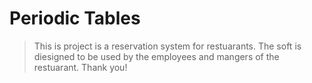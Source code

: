 # Periodic Tables

> This is project is a reservation system for restuarants. The soft is diesigned to be used by the employees and mangers of the restuarant. Thank you!
